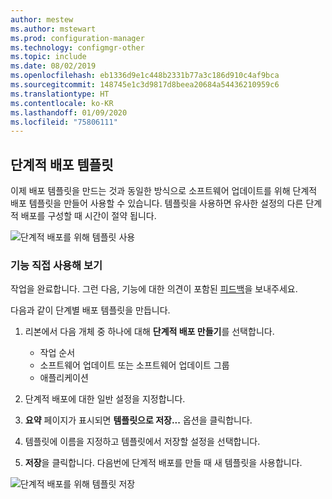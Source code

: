 ```yaml
---
author: mestew
ms.author: mstewart
ms.prod: configuration-manager
ms.technology: configmgr-other
ms.topic: include
ms.date: 08/02/2019
ms.openlocfilehash: eb1336d9e1c448b2331b77a3c186d910c4af9bca
ms.sourcegitcommit: 148745e1c3d9817d8beea20684a54436210959c6
ms.translationtype: HT
ms.contentlocale: ko-KR
ms.lasthandoff: 01/09/2020
ms.locfileid: "75806111"
---
```

## <a name="phased-deployment-templates"></a>단계적 배포 템플릿
<!--4961086-->
이제 배포 템플릿을 만드는 것과 동일한 방식으로 소프트웨어 업데이트를 위해 단계적 배포 템플릿을 만들어 사용할 수 있습니다. 템플릿을 사용하면 유사한 설정의 다른 단계적 배포를 구성할 때 시간이 절약 됩니다.

![단계적 배포를 위해 템플릿 사용](../../media/4961086-phased-deployment-use-template.png)

### <a name="try-it-out"></a>기능 직접 사용해 보기

작업을 완료합니다. 그런 다음, 기능에 대한 의견이 포함된 [피드백](/sccm/core/understand/find-help#product-feedback)을 보내주세요.

다음과 같이 단계별 배포 템플릿을 만듭니다.

1. 리본에서 다음 개체 중 하나에 대해 **단계적 배포 만들기**를 선택합니다.

   - 작업 순서
   - 소프트웨어 업데이트 또는 소프트웨어 업데이트 그룹
   - 애플리케이션

1. 단계적 배포에 대한 일반 설정을 지정합니다.
1. **요약** 페이지가 표시되면 **템플릿으로 저장...** 옵션을 클릭합니다.
1. 템플릿에 이름을 지정하고 템플릿에서 저장할 설정을 선택합니다.
1. **저장**을 클릭합니다. 다음번에 단계적 배포를 만들 때 새 템플릿을 사용합니다.

![단계적 배포를 위해 템플릿 저장](../../media/4961086-phased-deployment-save-template.png)